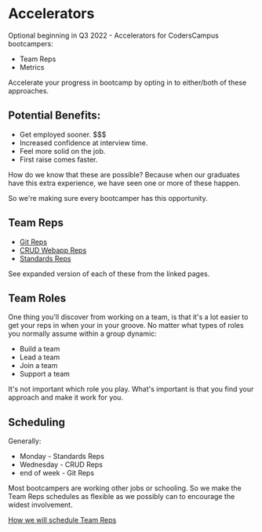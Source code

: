 # Accelerators

Optional beginning in Q3 2022 - Accelerators for CodersCampus bootcampers:

- Team Reps
- Metrics

Accelerate your progress in bootcamp by opting in to either/both of these approaches.

## Potential Benefits:

- Get employed sooner. $$$
- Increased confidence at interview time.
- Feel more solid on the job.
- First raise comes faster.

How do we know that these are possible? Because when our graduates have this extra experience, we have seen one or more of these happen.

So we're making sure every bootcamper has this opportunity.

## Team Reps

- [Git Reps](GIT_REPS.md)
- [CRUD Webapp Reps](CRUD_REPS.md)
- [Standards Reps](STANDARDS_REPS.md)

See expanded version of each of these from the linked pages.

## Team Roles

One thing you'll discover from working on a team, is that it's a lot easier to get your reps in when your in your groove. No matter what types of roles you normally assume within a group dynamic:

- Build a team
- Lead a team
- Join a team
- Support a team

It's not important which role you play. What's important is that you find your approach and make it work for you.

## Scheduling

Generally:

- Monday - Standards Reps
- Wednesday - CRUD Reps
- end of week - Git Reps

Most bootcampers are working other jobs or schooling. So we make the Team Reps schedules as flexible as we possibly can to encourage the widest involvement.

[How we will schedule Team Reps](SCHEDULE_TEAM_REPS.md)
